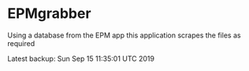 # EPMgrabber
Using a database from the EPM app this application scrapes the files as required


Latest backup: Sun Sep 15 11:35:01 UTC 2019
